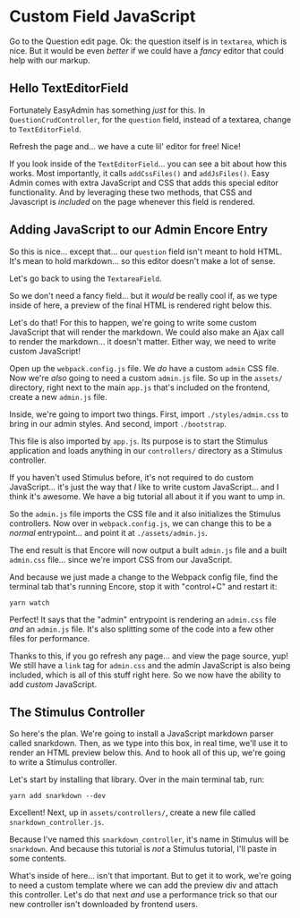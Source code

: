 # Custom Field JavaScript

Go to the Question edit page. Ok: the question itself is in `textarea`, which
is nice. But it would be even *better* if we could have a *fancy* editor that
could help with our markup.

## Hello TextEditorField

Fortunately EasyAdmin has something *just* for this. In `QuestionCrudController`,
for the `question` field, instead of a textarea, change to `TextEditorField`.

Refresh the page and... we have a cute lil' editor for free! Nice!

If you look inside of the `TextEditorField`... you can see a bit about how this
works. Most importantly, it calls `addCssFiles()` and `addJsFiles()`. Easy Admin
comes with extra JavaScript and CSS that adds this special editor functionality.
And by leveraging these two methods, that CSS and Javascript is *included* on the
page whenever this field is rendered.

## Adding JavaScript to our Admin Encore Entry

So this is nice... except that... our `question` field isn't meant to hold HTML.
It's mean to hold markdown... so this editor doesn't make a lot of sense.

Let's go back to using the `TextareaField`.

So we don't need a fancy field... but it *would* be really cool if, as we type
inside of here, a preview of the final HTML is rendered right below this.

Let's do that! For this to happen, we're going to write some custom JavaScript
that will render the markdown. We could also make an Ajax call to render the
markdown... it doesn't matter. Either way, we need to write custom JavaScript!

Open up the `webpack.config.js` file. We *do* have a custom `admin` CSS file. Now
we're *also* going to need a custom `admin.js` file. So up in the `assets/` directory,
right next to the main `app.js` that's included on the frontend, create a new
`admin.js` file.

Inside, we're going to import two things. First, import `./styles/admin.css` to
bring in our admin styles. And second, import `./bootstrap`.

This file is also imported by `app.js`. Its purpose is to start the Stimulus
application and loads anything in our `controllers/` directory as a Stimulus
controller.

If you haven't used Stimulus before, it's not required to do custom JavaScript...
it's just the way that *I* like to write custom JavaScript... and I think it's
awesome. We have a big tutorial all about it if you want to ump in.

So the `admin.js` file imports the CSS file and it also initializes the Stimulus
controllers. Now over in `webpack.config.js`, we can change this to be a *normal*
entrypoint... and point it at `./assets/admin.js`.

The end result is that Encore will now output a built `admin.js` file and a built
`admin.css` file... since we're import CSS from our JavaScript.

And because we just made a change to the Webpack config file, find the terminal
tab that's running Encore, stop it with "control+C" and restart it:

```terminal-silent
yarn watch
```

Perfect! It says that the "admin" entrypoint is rendering an `admin.css` file
*and* an `admin.js` file. It's also splitting some of the code into a few other files
for performance.

Thanks to this, if you go refresh any page... and view the page source, yup!
We still have a `link` tag for `admin.css` and the admin JavaScript is also
being included, which is all of this stuff right here. So we now have the ability
to add *custom* JavaScript.

## The Stimulus Controller

So here's the plan. We're going to install a JavaScript markdown parser called
snarkdown. Then, as we type into this box, in real time, we'll use it to render an
HTML preview below this. And to hook all of this up, we're going to write a Stimulus
controller.

Let's start by installing that library. Over in the main terminal tab, run:

```terminal
yarn add snarkdown --dev
```

Excellent! Next, up in `assets/controllers/`, create a new file called
`snarkdown_controller.js`.

Because I've named this `snarkdown_controller`, it's name in Stimulus will be
`snarkdown`. And because this tutorial is *not* a Stimulus tutorial, I'll paste
in some contents.

What's inside of here... isn't that important. But to get it to work, we're going
to need a custom template where we can add the preview div and attach this
controller. Let's do that next *and* use a performance trick so that our new
controller isn't downloaded by frontend users.